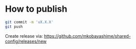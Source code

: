 # How to publish

```bash
git commit -m 'vX.X.X'
git push
```

Create release via:
https://github.com/mkobayashime/shared-config/releases/new
